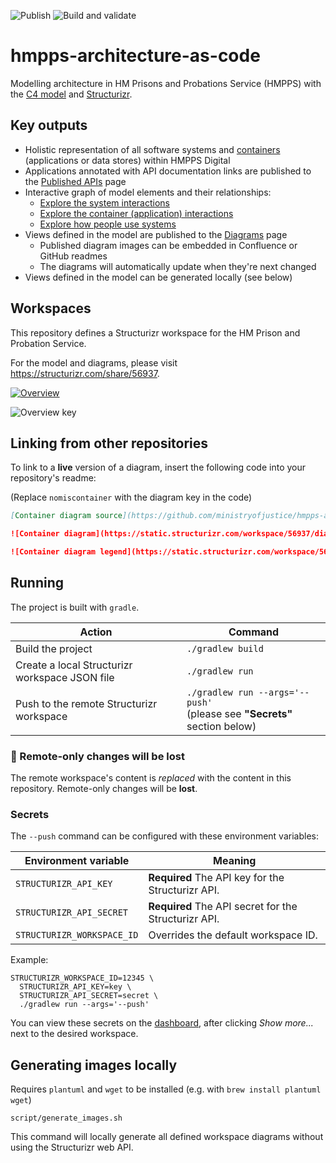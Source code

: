 ![Publish](https://github.com/ministryofjustice/hmpps-architecture-as-code/workflows/Publish/badge.svg)
![Build and validate](https://github.com/ministryofjustice/hmpps-architecture-as-code/workflows/Build%20and%20validate/badge.svg)

# hmpps-architecture-as-code

Modelling architecture in HM Prisons and Probations Service (HMPPS) with the [C4 model][c4] and [Structurizr][structurizr].

## Key outputs

- Holistic representation of all software systems and [containers][c4-abstractions] (applications or data stores) within HMPPS Digital
- Applications annotated with API documentation links are published to the [Published APIs](https://structurizr.com/workspace/56937/documentation#%2F:Published%20APIs) page
- Interactive graph of model elements and their relationships:
  - [Explore the system interactions](https://structurizr.com/share/56937/explore/graph?softwareSystems=true&view=)
  - [Explore the container (application) interactions](https://structurizr.com/share/56937/explore/graph?containers=true&view=)
  - [Explore how people use systems](https://structurizr.com/share/56937/explore/graph?people=true&softwareSystems=true&view=)
- Views defined in the model are published to the [Diagrams](https://structurizr.com/share/56937/diagrams) page
  - Published diagram images can be embedded in Confluence or GitHub readmes
  - The diagrams will automatically update when they're next changed
- Views defined in the model can be generated locally (see below)

## Workspaces

This repository defines a Structurizr workspace for the HM Prison and Probation Service.

For the model and diagrams, please visit https://structurizr.com/share/56937.

[![Overview](https://static.structurizr.com/workspace/56937/diagrams/system-overview.png)](https://structurizr.com/share/56937/diagrams#system-overview)

![Overview key](https://static.structurizr.com/workspace/56937/diagrams/system-overview-key.png)

## Linking from other repositories

To link to a **live** version of a diagram, insert the following code into your repository's readme:

(Replace `nomiscontainer` with the diagram key in the code)

```markdown
[Container diagram source](https://github.com/ministryofjustice/hmpps-architecture-as-code/search?q=nomiscontainer)

![Container diagram](https://static.structurizr.com/workspace/56937/diagrams/nomiscontainer.png)

![Container diagram legend](https://static.structurizr.com/workspace/56937/diagrams/nomiscontainer-key.png)
```

## Running

The project is built with `gradle`.

| Action | Command |
| --- | --- |
| Build the project | `./gradlew build` |
| Create a local Structurizr workspace JSON file | `./gradlew run` |
| Push to the remote Structurizr workspace | `./gradlew run --args='--push'`<br/>(please see **"Secrets"** section below) |

### :rotating_light: Remote-only changes will be lost

The remote workspace's content is _replaced_ with the content in this repository. Remote-only changes will be **lost**.

### Secrets

The `--push` command can be configured with these environment variables:

| Environment variable | Meaning |
| --- | --- |
| `STRUCTURIZR_API_KEY` | **Required** The API key for the Structurizr API. |
| `STRUCTURIZR_API_SECRET` | **Required** The API secret for the Structurizr API. |
| `STRUCTURIZR_WORKSPACE_ID` | Overrides the default workspace ID. |

Example:
```
STRUCTURIZR_WORKSPACE_ID=12345 \
  STRUCTURIZR_API_KEY=key \
  STRUCTURIZR_API_SECRET=secret \
  ./gradlew run --args='--push'
```

You can view these secrets on the [dashboard](https://structurizr.com/dashboard), after clicking *Show more...* next to
the desired workspace.

## Generating images locally

Requires `plantuml` and `wget` to be installed (e.g. with `brew install plantuml wget`)

```
script/generate_images.sh
```

This command will locally generate all defined workspace diagrams without using the Structurizr web API.


[c4]: https://c4model.com/
[c4-abstractions]: https://c4model.com/#Abstractions
[structurizr]: https://structurizr.com/
